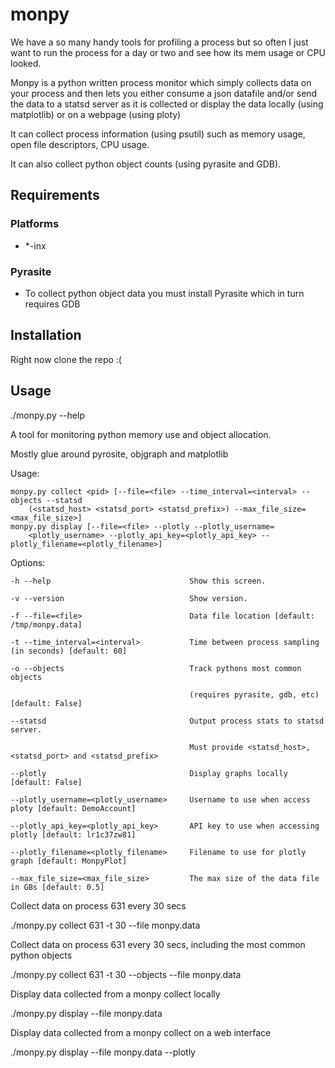 monpy
===============

We have a so many handy tools for profiling a process but so often I just want to run the process for a day or two and see how its mem usage or CPU looked.

Monpy is a python written process monitor which simply collects data on your process and then lets you either consume a json datafile and/or send the data to a statsd server as it is collected or display the data locally (using matplotlib) or on a webpage (using ploty)

It can collect process information (using psutil) such as memory usage, open file descriptors, CPU usage.

It can also collect python object counts (using pyrasite and GDB).

Requirements
------------
### Platforms
- *-inx

### Pyrasite
- To collect python object data you must install Pyrasite which in turn requires GDB

Installation
------------
Right now clone the repo :(

Usage
-----
./monpy.py --help

A tool for monitoring python memory use and object allocation.

Mostly glue around pyrosite, objgraph and matplotlib

Usage:

    monpy.py collect <pid> [--file=<file> --time_interval=<interval> --objects --statsd
        (<statsd_host> <statsd_port> <statsd_prefix>) --max_file_size=<max_file_size>]
    monpy.py display [--file=<file> --plotly --plotly_username=
        <plotly_username> --plotly_api_key=<plotly_api_key> --plotly_filename=<plotly_filename>]

Options:

    -h --help                               Show this screen.

    -v --version                            Show version.

    -f --file=<file>                        Data file location [default: /tmp/monpy.data]

    -t --time_interval=<interval>           Time between process sampling (in seconds) [default: 60]

    -o --objects                            Track pythons most common objects 

                                            (requires pyrasite, gdb, etc) [default: False]

    --statsd                                Output process stats to statsd server.

                                            Must provide <statsd_host>, <statsd_port> and <statsd_prefix>

    --plotly                                Display graphs locally [default: False]

    --plotly_username=<plotly_username>     Username to use when access ploty [default: DemoAccount]

    --plotly_api_key=<plotly_api_key>       API key to use when accessing plotly [default: lr1c37zw81]

    --plotly_filename=<plotly_filename>     Filename to use for plotly graph [default: MonpyPlot]

    --max_file_size=<max_file_size>         The max size of the data file in GBs [default: 0.5]


Collect data on process 631 every 30 secs

./monpy.py collect 631 -t 30 --file monpy.data

Collect data on process 631 every 30 secs, including the most common python objects

./monpy.py collect 631 -t 30 --objects --file monpy.data

Display data collected from a monpy collect locally

./monpy.py display --file monpy.data

Display data collected from a monpy collect on a web interface

./monpy.py display --file monpy.data --plotly

